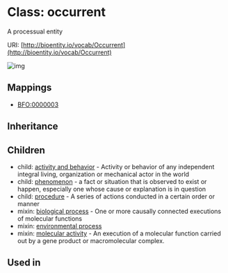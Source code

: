# Class: occurrent


A processual entity

URI: [http://bioentity.io/vocab/Occurrent](http://bioentity.io/vocab/Occurrent)

![img](http://yuml.me/diagram/nofunky;dir:TB/class/\[Occurrent|has_participant:string%20%3F;has_input:string%20%3F]^-\[ActivityAndBehavior],%20\[Occurrent]^-\[Phenomenon],%20\[Occurrent]^-\[Procedure],%20\[Occurrent]-%20regulates,%20process%20to%20process%20%3F>\[Occurrent],%20\[Occurrent]-%20precedes%20%3F>\[Occurrent])
## Mappings

 * [BFO:0000003](http://purl.obolibrary.org/obo/BFO_0000003)
## Inheritance

## Children

 *  child: [activity and behavior](ActivityAndBehavior.md) - Activity or behavior of any independent integral living, organization or mechanical actor in the world
 *  child: [phenomenon](Phenomenon.md) - a fact or situation that is observed to exist or happen, especially one whose cause or explanation is in question
 *  child: [procedure](Procedure.md) - A series of actions conducted in a certain order or manner
 *  mixin: [biological process](BiologicalProcess.md) - One or more causally connected executions of molecular functions
 *  mixin: [environmental process](EnvironmentalProcess.md)
 *  mixin: [molecular activity](MolecularActivity.md) - An execution of a molecular function carried out by a gene product or macromolecular complex.
## Used in

